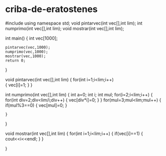 # criba-de-eratostenes
#include<iostream>
using namespace std;
void pintarvec(int vec[],int lim);
int numprimo(int vec[],int lim);
void mostrar(int vec[],int lim);

int main()
{
	int vec[1000];
	
	pintarvec(vec,1000);
	numprimo(vec,1000);
	mostrar(vec,1000);
	return 0;
}

void pintarvec(int vec[],int lim)
{
	for(int i=1;i<lim;i++)	
	{
		vec[i]=1;
	}
}

int numprimo(int vec[],int lim)
{
	int a=0;
	int i;
	int mul;
	for(i=2;i<lim;i++)
	{
		for(int div=2;div<lim/i;div++)
		{
				vec[div*i]=0;
		}
	}
	for(mul=3;mul<lim;mul++)
	{
		if(mul%3==0)
		{
			vec[mul]=0;
		}
	
	}
}

void mostrar(int vec[],int lim)
{
	for(int i=1;i<lim;i++)
	{
		if(vec[i]==1)
		{
			cout<<i<<endl;
		}
	}
		
}
